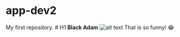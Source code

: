 # app-dev2
My first repository.
	# H1
  	**Black Adam**
    ![alt text](adam.jpg)
    That is so funny! :joy:
